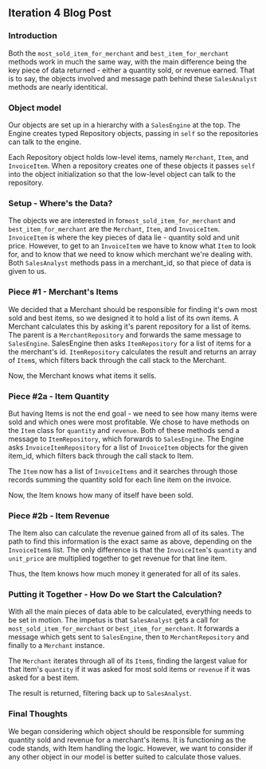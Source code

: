 ## Iteration 4 Blog Post
### Introduction
Both the `most_sold_item_for_merchant` and `best_item_for_merchant` methods work in much the same way, with the main difference being the key piece of data returned - either a quantity sold, or revenue earned. That is to say, the objects involved and message path behind these `SalesAnalyst` methods are nearly identitical.

### Object model
Our objects are set up in a hierarchy with a `SalesEngine` at the top.  The Engine creates typed Repository objects, passing in `self` so the repositories can talk to the engine.

Each Repository object holds low-level items, namely `Merchant`, `Item`, and `InvoiceItem`. When a repository creates one of these objects it passes `self` into the object initialization so that the low-level object can talk to the repository.

### Setup - Where's the Data?
The objects we are interested in for`most_sold_item_for_merchant` and `best_item_for_merchant` are the `Merchant`, `Item`, and `InvoiceItem`. `InvoiceItem` is where the key pieces of data lie - quantity sold and unit price. However, to get to an `InvoiceItem` we have to know what `Item` to look for, and to know that we need to know which merchant we're dealing with. Both `SalesAnalyst` methods pass in a merchant_id, so that piece of data is given to us.

### Piece #1 - Merchant's Items
We decided that a Merchant should be responsible for finding it's own most sold and best items, so we designed it to hold a list of its own items. A Merchant calculates this by asking it's parent repository for a list of items. The parent is a `MerchantRepository` and forwards the same message to `SalesEngine`. SalesEngine then asks `ItemRepository` for a list of items for a the merchant's id. `ItemRepository` calculates the result and returns an array of `Item`s, which filters back through the call stack to the Merchant.

Now, the Merchant knows what items it sells.

### Piece #2a - Item Quantity
But having Items is not the end goal - we need to see how many items were sold and which ones were most profitable. We chose to have methods on the `Item` class for `quantity` and `revenue`.  Both of these methods send a message to `ItemRepository`, which forwards to `SalesEngine`. The Engine asks `InvoiceItemRepository` for a list of `InvoiceItem` objects for the given item_id, which filters back through the call stack to Item.

The `Item` now has a list of `InvoiceItems` and it searches through those records summing the quantity sold for each line item on the invoice.

Now, the Item knows how many of itself have been sold.

### Piece #2b - Item Revenue
The Item also can calculate the revenue gained from all of its sales. The path to find this information is the exact same as above, depending on the `InvoiceItem`s list. The only difference is that the `InvoiceItem`'s `quantity` and `unit_price` are multiplied together to get revenue for that line item.

Thus, the Item knows how much money it generated for all of its sales.

### Putting it Together - How Do we Start the Calculation?
With all the main pieces of data able to be calculated, everything needs to be set in motion. The impetus is that `SalesAnalyst` gets a call for `most_sold_item_for_merchant` or `best_item_for_merchant`. It forwards a message which gets sent to `SalesEngine`, then to `MerchantRepository` and finally to a `Merchant` instance.

The `Merchant` iterates through all of its `Item`s, finding the largest value for that item's `quantity` if it was asked for most sold items or `revenue` if it was asked for a best item.

The result is returned, filtering back up to `SalesAnalyst`.

### Final Thoughts
We began considering which object should be responsible for summing quantity sold and revenue for a merchant's items. It is functioning as the code stands, with Item handling the logic. However, we want to consider if any other object in our model is better suited to calculate those values.
